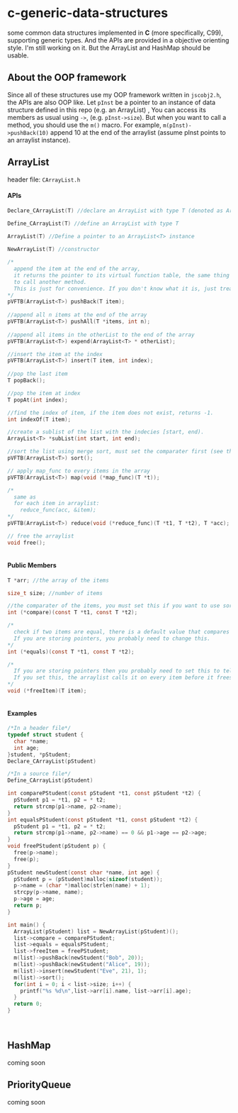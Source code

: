 # c-generic-data-structures
some common data structures implemented in **C** (more specifically, C99), supporting generic types.
And the APIs are provided in a objective orienting style.
I'm still working on it. But the ArrayList and HashMap should be usable.
## About the OOP framework
Since all of these structures use my OOP framework written in ```jscobj2.h```, the APIs are also OOP like.
Let ```pInst``` be a pointer to an instance of data structure defined in this repo (e.g. an ArrayList) , 
You can access its members as usual using ```->```, (e.g. ```pInst->size```).
But when you want to call a method, you should use the ```m()``` macro. 
For example, ```m(pInst)->pushBack(10)``` 
append 10 at the end of the arraylist (assume pInst points to an arraylist instance).
## ArrayList
header file: ```CArrayList.h```
#### APIs
```c
Declare_CArrayList(T) //declare an ArrayList with type T (denoted as ArrayList<T>)

Define_CArrayList(T) //define an ArrayList with type T

ArrayList(T) //Define a pointer to an ArrayList<T> instance
  
NewArrayList(T) //constructor

```
```c
/*
  append the item at the end of the array,
  it returns the pointer to its virtual function table, the same thing returnd by m(), so that you can use it 
  to call another method.
  This is just for convenience. If you don't know what it is, just treat pVFTB(ArrayList<T>) as void.
*/
pVFTB(ArrayList<T>) pushBack(T item); 
  
//append all n items at the end of the array
pVFTB(ArrayList<T>) pushAll(T *items, int n); 
  
//append all items in the otherList to the end of the array
pVFTB(ArrayList<T>) expend(ArrayList<T> * otherList); 

//insert the item at the index
pVFTB(ArrayList<T>) insert(T item, int index); 
  
//pop the last item
T popBack();

//pop the item at index
T popAt(int index);

//find the index of item, if the item does not exist, returns -1.
int indexOf(T item); 

//create a sublist of the list with the indecies [start, end). 
ArrayList<T> *subList(int start, int end); 

//sort the list using merge sort, must set the comparater first (see the next session)
pVFTB(ArrayList<T>) sort();

// apply map_func to every items in the array
pVFTB(ArrayList<T>) map(void (*map_func)(T *t));

/*
  same as 
  for each item in arraylist:
    reduce_func(acc, &item);
*/
pVFTB(ArrayList<T>) reduce(void (*reduce_func)(T *t1, T *t2), T *acc);

// free the arraylist
void free();
  
```

#### Public Members
```c
T *arr; //the array of the items

size_t size; //number of items

//the comparater of the items, you must set this if you want to use sort
int (*compare)(const T *t1, const T *t2); 

/*
  check if two items are equal, there is a default value that compares two items byte by byte.
  If you are storing pointers, you probably need to change this.
*/
int (*equals)(const T *t1, const T *t2);  

/*
  If you are storing pointers then you probably need to set this to tell arraylist how to free an item.
  If you set this, the arraylist calls it on every item before it frees itself in ArrayList<T>::free(). 
*/
void (*freeItem)(T item);



```
#### Examples
```c
/*In a header file*/
typedef struct student {
  char *name;
  int age;
}student, *pStudent;
Declare_CArrayList(pStudent)
```
```c
/*In a source file*/
Define_CArrayList(pStudent)

int comparePStudent(const pStudent *t1, const pStudent *t2) {
  pStudent p1 = *t1, p2 = * t2;
  return strcmp(p1->name, p2->name);
}
int equalsPStudent(const pStudent *t1, const pStudent *t2) {
  pStudent p1 = *t1, p2 = * t2;
  return strcmp(p1->name, p2->name) == 0 && p1->age == p2->age;
}
void freePStudent(pStudent p) {
  free(p->name);
  free(p);
}
pStudent newStudent(const char *name, int age) {
  pStudent p = (pStudent)malloc(sizeof(student));
  p->name = (char *)malloc(strlen(name) + 1);
  strcpy(p->name, name);
  p->age = age;
  return p;
}

int main() {
  ArrayList(pStudent) list = NewArrayList(pStudent)();
  list->compare = comparePStudent;
  list->equals = equalsPStudent;
  list->freeItem = freePStudent;
  m(list)->pushBack(newStudent("Bob", 20));
  m(list)->pushBack(newStudent("Alice", 19));
  m(list)->insert(newStudent("Eve", 21), 1);
  m(list)->sort();
  for(int i = 0; i < list->size; i++) {
    printf("%s %d\n",list->arr[i].name, list->arr[i].age);
  }
  return 0;
}

  
```
## HashMap
coming soon
## PriorityQueue
coming soon
